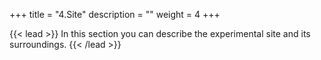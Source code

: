 +++
title = "4.Site"
description = ""
weight = 4
+++

{{< lead >}}
In this section you can describe the experimental site and its surroundings.
{{< /lead >}}

